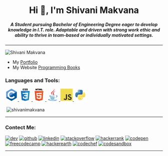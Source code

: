 <h1 align="center">Hi 👋, I'm Shivani Makvana</h1>

<h5 align="center">A Student pursuing Bachelor of Engineering Degree eager to develop knowledge in I.T. role. Adaptable and driven with strong work ethic and ability to thrive in team-based or individually motivated settings.</h5>

---
<p align="left"> <img src="https://komarev.com/ghpvc/?username=shivanimakvana&label=Profile%20views&color=0e75b6&style=flat" alt="Shivani Makvana" /> </p>

<!--<p><img align="center" src="https://github-readme-streak-stats.herokuapp.com/?user=shivanimakvana&" alt="shivanimakvana" /></p>-->

- My [Portfolio](https://shivanimakvana.github.io/ShivaniMakvana)
- My Website [Programming Books](https://shivanimakvana.github.io/Programmingbooks)

### Languages and Tools:
<p align="left"> <a href="https://www.cprogramming.com/" target="_blank"> <img src="https://raw.githubusercontent.com/devicons/devicon/master/icons/c/c-original.svg" alt="c" width="40" height="40"/> </a> <a href="https://www.w3schools.com/css/" target="_blank"> <img src="https://raw.githubusercontent.com/devicons/devicon/master/icons/css3/css3-original-wordmark.svg" alt="css3" width="40" height="40"/> </a> <a href="https://www.w3.org/html/" target="_blank"> <img src="https://raw.githubusercontent.com/devicons/devicon/master/icons/html5/html5-original-wordmark.svg" alt="html5" width="40" height="40"/> </a> <a href="https://www.java.com" target="_blank"> <img src="https://raw.githubusercontent.com/devicons/devicon/master/icons/java/java-original.svg" alt="java" width="40" height="40"/> </a> <a href="https://developer.mozilla.org/en-US/docs/Web/JavaScript" target="_blank"> <img src="https://raw.githubusercontent.com/devicons/devicon/master/icons/javascript/javascript-original.svg" alt="javascript" width="40" height="40"/> </a> <a href="https://www.python.org" target="_blank"> <img src="https://raw.githubusercontent.com/devicons/devicon/master/icons/python/python-original.svg" alt="python" width="40" height="40"/> </a> </p>

<p>&nbsp;<img align="center" src="https://github-readme-stats.vercel.app/api?username=shivanimakvana&show_icons=true&locale=en" alt="shivanimakvana" /></p>

---
### Contect Me:
[<img src='https://cdn.jsdelivr.net/npm/simple-icons@3.0.1/icons/dev-dot-to.svg' alt='dev' height='40'>](https://dev.to/ShivaniMakvana)
[<img src='https://cdn.jsdelivr.net/npm/simple-icons@3.0.1/icons/github.svg' alt='github' height='40'>](https://github.com/ShivaniMakvana)
[<img src='https://cdn.jsdelivr.net/npm/simple-icons@3.0.1/icons/linkedin.svg' alt='linkedin' height='40'>](https://www.linkedin.com/in/shivani-makvana/)
[<img src='https://cdn.jsdelivr.net/npm/simple-icons@3.0.1/icons/stackoverflow.svg' alt='stackoverflow' height='40'>](https://stackoverflow.com/users/12698159)
[<img src='https://cdn.jsdelivr.net/npm/simple-icons@3.0.1/icons/hackerrank.svg' alt='hackerrank' height='40'>](https://www.hackerrank.com/shivani2023)
[<img src='https://cdn.jsdelivr.net/npm/simple-icons@3.0.1/icons/codepen.svg' alt='codepen' height='40'>](https://codepen.io/shivanimakvana)
[<img src='https://cdn.jsdelivr.net/npm/simple-icons@3.0.1/icons/freecodecamp.svg' alt='freecodecamp' height='40'>](https://www.freecodecamp.org/shivani_)
[<img src='https://cdn.jsdelivr.net/npm/simple-icons@3.0.1/icons/hackerearth.svg' alt='hackerearth' height='40'>](https://www.hackerearth.com/@shivani2364)
[<img src='https://cdn.jsdelivr.net/npm/simple-icons@3.0.1/icons/codechef.svg' alt='codechef' height='40'>](https://www.codechef.com/users/shivani2023)
[<img src='https://cdn.jsdelivr.net/npm/simple-icons@3.0.1/icons/codesandbox.svg' alt='codesandbox' height='40'>](https://codesandbox.io/u/ShivaniMakvana)
<!--
[<img src='https://cdn.jsdelivr.net/npm/simple-icons@3.0.1/icons/discord.svg' alt='discord' height='40'>](https://discord.gg/TsBPwP2zDx)
-->

---
